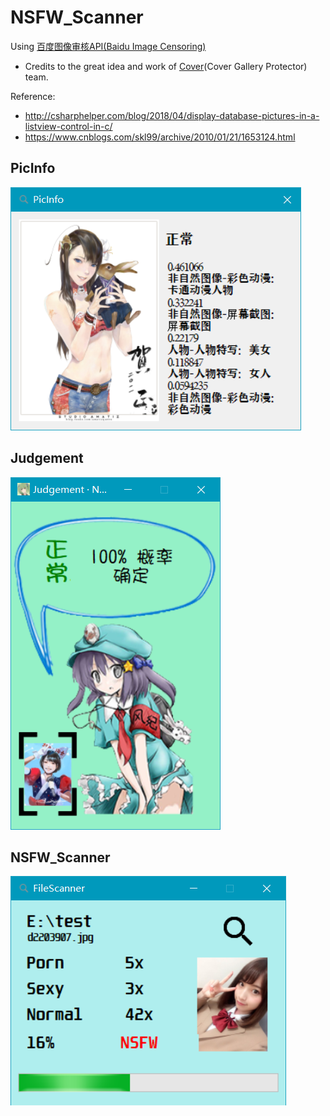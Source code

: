 # NSFW_Scanner
Using [百度图像审核API(Baidu Image Censoring)](https://ai.baidu.com/tech/imagecensoring)
- Credits to the great idea and work of [Cover](http://coverapp.me/)(Cover Gallery Protector) team.

Reference:
- http://csharphelper.com/blog/2018/04/display-database-pictures-in-a-listview-control-in-c/
- https://www.cnblogs.com/skl99/archive/2010/01/21/1653124.html

## PicInfo

![PicInfo](Screenshot/0.PNG)

## Judgement
![Judgement](Screenshot/1.PNG)

## NSFW_Scanner
![NSFW_Scanner](Screenshot/2.PNG)
